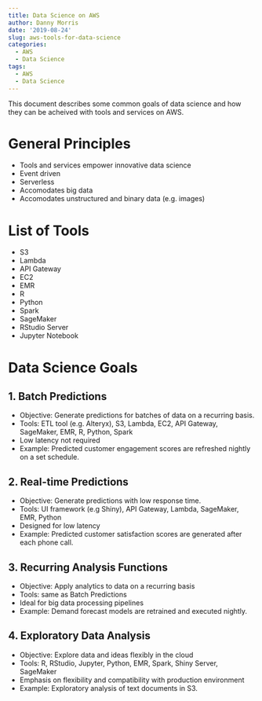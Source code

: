 ```yaml
---
title: Data Science on AWS
author: Danny Morris
date: '2019-08-24'
slug: aws-tools-for-data-science
categories:
  - AWS
  - Data Science
tags:
  - AWS
  - Data Science
---
```


This document describes some common goals of data science and how they can be acheived with tools and services on AWS.

# General Principles

- Tools and services empower innovative data science
- Event driven
- Serverless
- Accomodates big data
- Accomodates unstructured and binary data (e.g. images)

# List of Tools

- S3
- Lambda
- API Gateway
- EC2
- EMR
- R
- Python
- Spark
- SageMaker
- RStudio Server
- Jupyter Notebook

# Data Science Goals

## 1. Batch Predictions

- Objective: Generate predictions for batches of data on a recurring basis.
- Tools: ETL tool (e.g. Alteryx), S3, Lambda, EC2, API Gateway, SageMaker, EMR, R, Python, Spark
- Low latency not required
- Example: Predicted customer engagement scores are refreshed nightly on a set schedule.

## 2. Real-time Predictions

- Objective: Generate predictions with low response time.
- Tools: UI framework (e.g Shiny), API Gateway, Lambda, SageMaker, EMR, Python
- Designed for low latency
- Example: Predicted customer satisfaction scores are generated after each phone call.

## 3. Recurring Analysis Functions

- Objective: Apply analytics to data on a recurring basis
- Tools: same as Batch Predictions
- Ideal for big data processing pipelines
- Example: Demand forecast models are retrained and executed nightly.

## 4. Exploratory Data Analysis

- Objective: Explore data and ideas flexibly in the cloud
- Tools: R, RStudio, Jupyter, Python, EMR, Spark, Shiny Server, SageMaker
- Emphasis on flexibility and compatibility with production environment
- Example: Exploratory analysis of text documents in S3.


